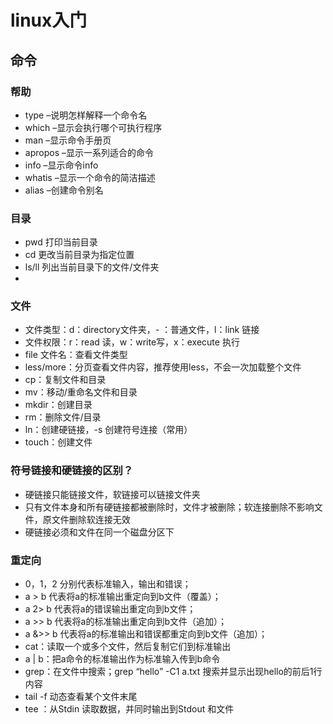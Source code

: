 # linux入门

## 命令

### 帮助

- type –说明怎样解释一个命令名
- which –显示会执行哪个可执行程序
- man –显示命令手册页
- apropos –显示一系列适合的命令
- info –显示命令info
- whatis –显示一个命令的简洁描述
- alias –创建命令别名

### 目录

- pwd 打印当前目录
- cd 更改当前目录为指定位置
- ls/ll 列出当前目录下的文件/文件夹
- 

### 文件

- 文件类型：d：directory文件夹，- ：普通文件，l：link 链接
- 文件权限：r：read 读，w：write写，x：execute 执行
- file 文件名：查看文件类型
- less/more：分页查看文件内容，推荐使用less，不会一次加载整个文件
- cp：复制文件和目录
- mv：移动/重命名文件和目录
- mkdir：创建目录
- rm：删除文件/目录
- ln：创建硬链接，-s 创建符号连接（常用）
- touch：创建文件

### 符号链接和硬链接的区别？

- 硬链接只能链接文件，软链接可以链接文件夹
- 只有文件本身和所有硬链接都被删除时，文件才被删除；软连接删除不影响文件，原文件删除软连接无效
- 硬链接必须和文件在同一个磁盘分区下

### 重定向

- 0，1，2 分别代表标准输入，输出和错误；
- a > b 代表将a的标准输出重定向到b文件（覆盖）；
- a 2> b 代表将a的错误输出重定向到b文件；
- a >> b 代表将a的标准输出重定向到b文件（追加）；
- a &>> b 代表将a的标准输出和错误都重定向到b文件（追加）；
- cat：读取一个或多个文件，然后复制它们到标准输出
- a | b：把a命令的标准输出作为标准输入传到b命令
- grep：在文件中搜索；grep “hello” -C1 a.txt 搜索并显示出现hello的前后1行内容
- tail -f 动态查看某个文件末尾
- tee ：从Stdin 读取数据，并同时输出到Stdout 和文件